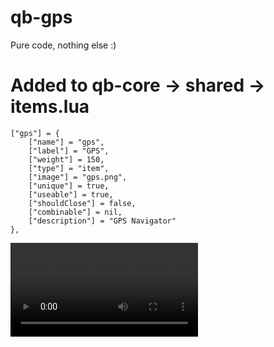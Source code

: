 # qb-gps
Pure code, nothing else :)

# Added to qb-core -> shared -> items.lua
```
["gps"] = {
    ["name"] = "gps",
    ["label"] = "GPS",
    ["weight"] = 150,
    ["type"] = "item",
    ["image"] = "gps.png",
    ["unique"] = true,
    ["useable"] = true,
    ["shouldClose"] = false,
    ["combinable"] = nil,
    ["description"] = "GPS Navigator"
},
```
<video>https://www.youtube.com/embed/H3Nz9NIa-cE</video
